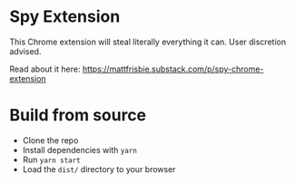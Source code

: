 # Spy Extension

This Chrome extension will steal literally everything it can. User discretion advised.

Read about it here: https://mattfrisbie.substack.com/p/spy-chrome-extension

# Build from source
- Clone the repo
- Install dependencies with `yarn`
- Run `yarn start`
- Load the `dist/` directory to your browser

